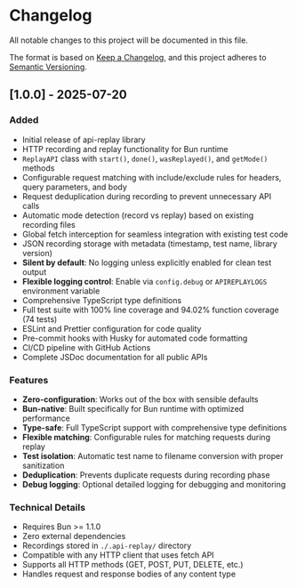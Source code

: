 # Changelog

All notable changes to this project will be documented in this file.

The format is based on [Keep a Changelog](https://keepachangelog.com/en/1.0.0/),
and this project adheres to [Semantic Versioning](https://semver.org/spec/v2.0.0.html).

## [1.0.0] - 2025-07-20

### Added

- Initial release of api-replay library
- HTTP recording and replay functionality for Bun runtime
- `ReplayAPI` class with `start()`, `done()`, `wasReplayed()`, and `getMode()` methods
- Configurable request matching with include/exclude rules for headers, query parameters, and body
- Request deduplication during recording to prevent unnecessary API calls
- Automatic mode detection (record vs replay) based on existing recording files
- Global fetch interception for seamless integration with existing test code
- JSON recording storage with metadata (timestamp, test name, library version)
- **Silent by default**: No logging unless explicitly enabled for clean test output
- **Flexible logging control**: Enable via `config.debug` or `APIREPLAYLOGS` environment variable
- Comprehensive TypeScript type definitions
- Full test suite with 100% line coverage and 94.02% function coverage (74 tests)
- ESLint and Prettier configuration for code quality
- Pre-commit hooks with Husky for automated code formatting
- CI/CD pipeline with GitHub Actions
- Complete JSDoc documentation for all public APIs

### Features

- **Zero-configuration**: Works out of the box with sensible defaults
- **Bun-native**: Built specifically for Bun runtime with optimized performance
- **Type-safe**: Full TypeScript support with comprehensive type definitions
- **Flexible matching**: Configurable rules for matching requests during replay
- **Test isolation**: Automatic test name to filename conversion with proper sanitization
- **Deduplication**: Prevents duplicate requests during recording phase
- **Debug logging**: Optional detailed logging for debugging and monitoring

### Technical Details

- Requires Bun >= 1.1.0
- Zero external dependencies
- Recordings stored in `./.api-replay/` directory
- Compatible with any HTTP client that uses fetch API
- Supports all HTTP methods (GET, POST, PUT, DELETE, etc.)
- Handles request and response bodies of any content type